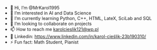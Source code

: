 - 👋 Hi, I’m @MrKarol1995
- 👀 I’m interested in AI and Data Science
- 🌱 I’m currently learning Python, C++, HTML, LateX, SciLab and SQL
- 💞️ I’m looking to collaborate on projects
- 📫 How to reach me karolcieslik121@wp.pl
- 📲 Linkedin: https://www.linkedin.com/in/karol-cieślik-23b190310/
- ⚡ Fun fact: Math Student, Pianist

<!---
MrKarol1995/MrKarol1995 is a ✨ special ✨ repository because its `README.md` (this file) appears on your GitHub profile.
You can click the Preview link to take a look at your changes.
--->
